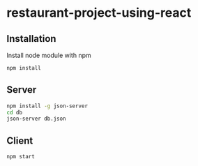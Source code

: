 # restaurant-project-using-react

## Installation

Install node module with npm

```bash
npm install 
```

## Server
```bash
npm install -g json-server
cd db
json-server db.json
```
## Client
```bash
npm start
```
    
